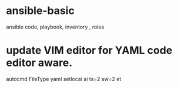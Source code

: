 # ansible-basic
ansible code, playbook, inventory , roles

# update VIM editor for YAML code editor aware.
autocmd FileType yaml setlocal ai ts=2 sw=2 et
